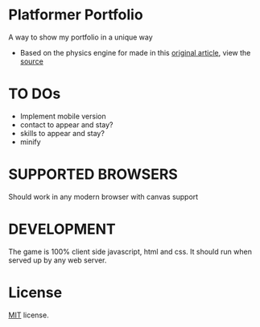 Platformer Portfolio
==========================

A way to show my portfolio in a unique way

 * Based on the physics engine for made in this [original article](http://codeincomplete.com/posts/2013/5/27/tiny_platformer/), view the [source](https://github.com/jakesgordon/javascript-tiny-platformer)

TO DOs
==================
* Implement mobile version
* contact to appear and stay?
* skills to appear and stay?
* minify

SUPPORTED BROWSERS
==================

Should work in any modern browser with canvas support

DEVELOPMENT
===========

The game is 100% client side javascript, html and css. It should run when served up by any web server.

License
=======

[MIT](http://en.wikipedia.org/wiki/MIT_License) license.

